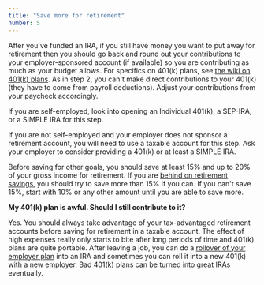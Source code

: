 ```yaml
---
title: "Save more for retirement"
number: 5
---
```


After you've funded an IRA, if you still have money you want to put away for retirement then you should go back and round out your contributions to your employer-sponsored account (if available) so you are contributing as much as your budget allows.  For specifics on 401(k) plans, see [the wiki on 401(k) plans](http://www.reddit.com/r/personalfinance/wiki/401k).  As in step 2, you can't make direct contributions to your 401(k) (they have to come from payroll deductions).  Adjust your contributions from your paycheck accordingly.

If you are self-employed, look into opening an Individual 401(k), a SEP-IRA, or a SIMPLE IRA for this step.

If you are not self-employed and your employer does not sponsor a retirement account, you will need to use a taxable account for this step.  Ask your employer to consider providing a 401(k) or at least a SIMPLE IRA.

Before saving for other goals, you should save at least 15% and up to 20% of your gross income for retirement.  If you are [behind on retirement savings](https://www.fidelity.com/viewpoints/retirement/how-much-money-do-i-need-to-retire), you should try to save more than 15% if you can.  If you can't save 15%, start with 10% or any other amount until you are able to save more.

**My 401(k) plan is awful.  Should I still contribute to it?**

Yes.  You should always take advantage of your tax-advantaged retirement accounts before saving for retirement in a taxable account.  The effect of high expenses really only starts to bite after long periods of time and 401(k) plans are quite portable.  After leaving a job, you can do a [rollover of your employer plan](https://www.irs.gov/pub/irs-tege/rollover_chart.pdf) into an IRA and sometimes you can roll it into a new 401(k) with a new employer. Bad 401(k) plans can be turned into great IRAs eventually.
